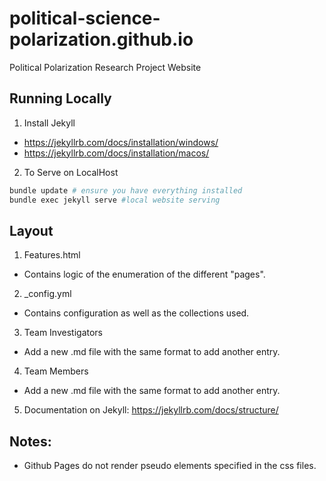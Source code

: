 # political-science-polarization.github.io

Political Polarization Research Project Website

## Running Locally

1. Install Jekyll

- https://jekyllrb.com/docs/installation/windows/
- https://jekyllrb.com/docs/installation/macos/

2. To Serve on LocalHost

```bash
bundle update # ensure you have everything installed
bundle exec jekyll serve #local website serving
```

## Layout

1. Features.html

- Contains logic of the enumeration of the different "pages".

2. \_config.yml

- Contains configuration as well as the collections used.

3. Team Investigators

- Add a new .md file with the same format to add another entry.

4. Team Members

- Add a new .md file with the same format to add another entry.

5. Documentation on Jekyll: https://jekyllrb.com/docs/structure/

## Notes:

- Github Pages do not render pseudo elements specified in the css files.
